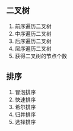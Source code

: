 ## 二叉树

1. 前序遍历二叉树 
2. 中序遍历二叉树 
3. 后序遍历二叉树 
4. 层序遍历二叉树 
5. 获得二叉树的节点个数

## 排序
 
1. 冒泡排序
2. 快速排序
3. 希尔排序
4. 归并排序
5. 选择排序
